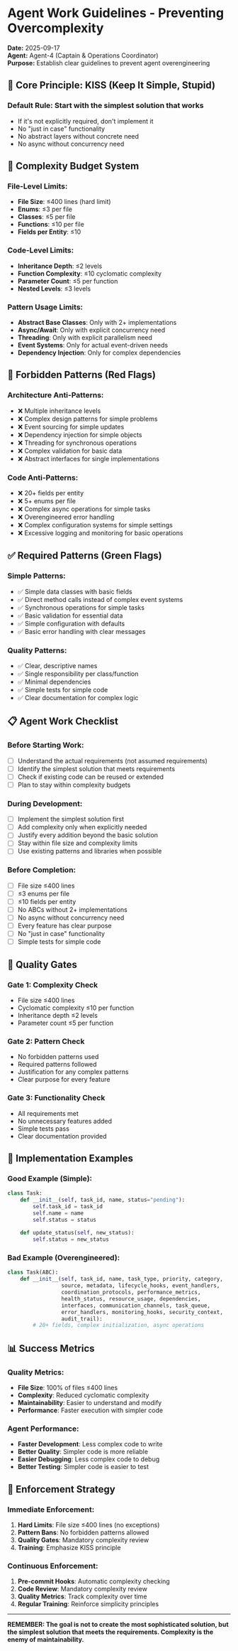 # Agent Work Guidelines - Preventing Overcomplexity

**Date:** 2025-09-17  
**Agent:** Agent-4 (Captain & Operations Coordinator)  
**Purpose:** Establish clear guidelines to prevent agent overengineering  

## 🎯 **Core Principle: KISS (Keep It Simple, Stupid)**

### **Default Rule:** Start with the simplest solution that works
- If it's not explicitly required, don't implement it
- No "just in case" functionality
- No abstract layers without concrete need
- No async without concurrency need

## 📏 **Complexity Budget System**

### **File-Level Limits:**
- **File Size**: ≤400 lines (hard limit)
- **Enums**: ≤3 per file
- **Classes**: ≤5 per file
- **Functions**: ≤10 per file
- **Fields per Entity**: ≤10

### **Code-Level Limits:**
- **Inheritance Depth**: ≤2 levels
- **Function Complexity**: ≤10 cyclomatic complexity
- **Parameter Count**: ≤5 per function
- **Nested Levels**: ≤3 levels

### **Pattern Usage Limits:**
- **Abstract Base Classes**: Only with 2+ implementations
- **Async/Await**: Only with explicit concurrency need
- **Threading**: Only with explicit parallelism need
- **Event Systems**: Only for actual event-driven needs
- **Dependency Injection**: Only for complex dependencies

## 🚫 **Forbidden Patterns (Red Flags)**

### **Architecture Anti-Patterns:**
- ❌ Multiple inheritance levels
- ❌ Complex design patterns for simple problems
- ❌ Event sourcing for simple updates
- ❌ Dependency injection for simple objects
- ❌ Threading for synchronous operations
- ❌ Complex validation for basic data
- ❌ Abstract interfaces for single implementations

### **Code Anti-Patterns:**
- ❌ 20+ fields per entity
- ❌ 5+ enums per file
- ❌ Complex async operations for simple tasks
- ❌ Overengineered error handling
- ❌ Complex configuration systems for simple settings
- ❌ Excessive logging and monitoring for basic operations

## ✅ **Required Patterns (Green Flags)**

### **Simple Patterns:**
- ✅ Simple data classes with basic fields
- ✅ Direct method calls instead of complex event systems
- ✅ Synchronous operations for simple tasks
- ✅ Basic validation for essential data
- ✅ Simple configuration with defaults
- ✅ Basic error handling with clear messages

### **Quality Patterns:**
- ✅ Clear, descriptive names
- ✅ Single responsibility per class/function
- ✅ Minimal dependencies
- ✅ Simple tests for simple code
- ✅ Clear documentation for complex logic

## 📋 **Agent Work Checklist**

### **Before Starting Work:**
- [ ] Understand the actual requirements (not assumed requirements)
- [ ] Identify the simplest solution that meets requirements
- [ ] Check if existing code can be reused or extended
- [ ] Plan to stay within complexity budgets

### **During Development:**
- [ ] Implement the simplest solution first
- [ ] Add complexity only when explicitly needed
- [ ] Justify every addition beyond the basic solution
- [ ] Stay within file size and complexity limits
- [ ] Use existing patterns and libraries when possible

### **Before Completion:**
- [ ] File size ≤400 lines
- [ ] ≤3 enums per file
- [ ] ≤10 fields per entity
- [ ] No ABCs without 2+ implementations
- [ ] No async without concurrency need
- [ ] Every feature has clear purpose
- [ ] No "just in case" functionality
- [ ] Simple tests for simple code

## 🎯 **Quality Gates**

### **Gate 1: Complexity Check**
- File size ≤400 lines
- Cyclomatic complexity ≤10 per function
- Inheritance depth ≤2 levels
- Parameter count ≤5 per function

### **Gate 2: Pattern Check**
- No forbidden patterns used
- Required patterns followed
- Justification for any complex patterns
- Clear purpose for every feature

### **Gate 3: Functionality Check**
- All requirements met
- No unnecessary features added
- Simple tests pass
- Clear documentation provided

## 🚀 **Implementation Examples**

### **Good Example (Simple):**
```python
class Task:
    def __init__(self, task_id, name, status="pending"):
        self.task_id = task_id
        self.name = name
        self.status = status
    
    def update_status(self, new_status):
        self.status = new_status
```

### **Bad Example (Overengineered):**
```python
class Task(ABC):
    def __init__(self, task_id, name, task_type, priority, category, 
                 source, metadata, lifecycle_hooks, event_handlers, 
                 coordination_protocols, performance_metrics, 
                 health_status, resource_usage, dependencies, 
                 interfaces, communication_channels, task_queue, 
                 error_handlers, monitoring_hooks, security_context, 
                 audit_trail):
        # 20+ fields, complex initialization, async operations
```

## 📊 **Success Metrics**

### **Quality Metrics:**
- **File Size**: 100% of files ≤400 lines
- **Complexity**: Reduced cyclomatic complexity
- **Maintainability**: Easier to understand and modify
- **Performance**: Faster execution with simpler code

### **Agent Performance:**
- **Faster Development**: Less complex code to write
- **Better Quality**: Simpler code is more reliable
- **Easier Debugging**: Less complex code to debug
- **Better Testing**: Simpler code is easier to test

## 🎯 **Enforcement Strategy**

### **Immediate Enforcement:**
1. **Hard Limits**: File size ≤400 lines (no exceptions)
2. **Pattern Bans**: No forbidden patterns allowed
3. **Quality Gates**: Mandatory complexity review
4. **Training**: Emphasize KISS principle

### **Continuous Enforcement:**
1. **Pre-commit Hooks**: Automatic complexity checking
2. **Code Review**: Mandatory complexity review
3. **Quality Metrics**: Track complexity over time
4. **Regular Training**: Reinforce simplicity principles

---

**REMEMBER: The goal is not to create the most sophisticated solution, but the simplest solution that meets the requirements. Complexity is the enemy of maintainability.**
